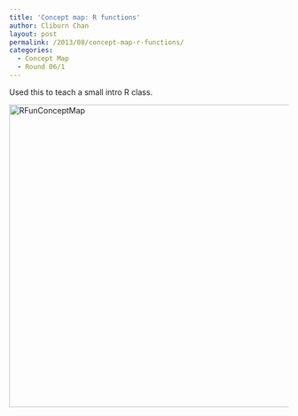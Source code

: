 ```yaml
---
title: 'Concept map: R functions'
author: Cliburn Chan
layout: post
permalink: /2013/08/concept-map-r-functions/
categories:
  - Concept Map
  - Round 06/1
---
```

Used this to teach a small intro R class.

[<img class="alignnone size-large wp-image-4156" alt="RFunConceptMap" src="http://teaching.software-carpentry.org/wp-content/uploads/2013/08/RFunConceptMap-1024x791.png" width="707" height="546" />][1]

 [1]: http://teaching.software-carpentry.org/wp-content/uploads/2013/08/RFunConceptMap.png